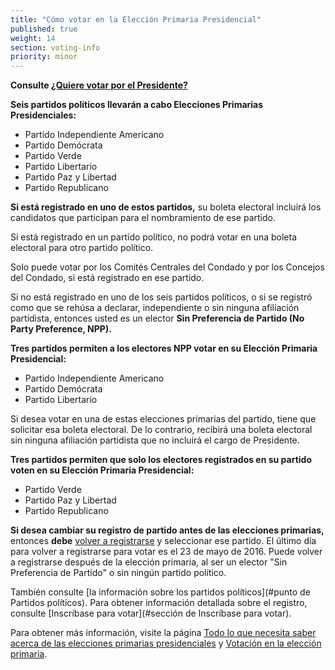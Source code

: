 ```yaml
---
title: "Cómo votar en la Elección Primaria Presidencial"
published: true
weight: 14
section: voting-info
priority: minor
---
```


**Consulte [¿Quiere votar por el Presidente?](https://drive.google.com/file/d/0B0h2E_kd8S-LemNBUGhaWTZXamRqQnRXb1pNMXFjeVZ4eWJz/view?usp=sharing)**  

**Seis partidos políticos llevarán a cabo Elecciones Primarias Presidenciales:**  
- Partido Independiente Americano  
- Partido Demócrata  
- Partido Verde  
- Partido Libertario  
- Partido Paz y Libertad  
- Partido Republicano  

**Si está registrado en uno de estos partidos,** su boleta electoral incluirá los candidatos que participan para el nombramiento de ese partido.  

Si está registrado en un partido político, no podrá votar en una boleta electoral para otro partido político.  

Solo puede votar por los Comités Centrales del Condado y por los Concejos del Condado, si está registrado en ese partido.  

Si no está registrado en uno de los seis partidos políticos, o si se registró como que se rehúsa a declarar, independiente o sin ninguna afiliación partidista, entonces usted es un elector **Sin Preferencia de Partido (No Party Preference, NPP).**  

**Tres partidos permiten a los electores NPP votar en su Elección Primaria Presidencial:**  
- Partido Independiente Americano  
- Partido Demócrata  
- Partido Libertario  

Si desea votar en una de estas elecciones primarias del partido, tiene que solicitar esa boleta electoral.  De lo contrario, recibirá una boleta electoral sin ninguna afiliación partidista que no incluirá el cargo de Presidente.  

**Tres partidos permiten que solo los electores registrados en su partido voten en su Elección Primaria Presidencial:**  
- Partido Verde  
- Partido Paz y Libertad  
- Partido Republicano  

**Si desea cambiar su registro de partido antes de las elecciones primarias,** entonces **debe** [volver a registrarse](http://registertovote.ca.gov/) y seleccionar ese partido. El último día para volver a registrarse para votar es el 23 de mayo de 2016. Puede volver a registrarse después de la elección primaria, al ser un elector "Sin Preferencia de Partido" o sin ningún partido político.  

También consulte [la información sobre los partidos políticos](#punto de Partidos políticos). Para obtener información detallada sobre el registro, consulte [Inscríbase para votar](#sección de Inscríbase para votar).  

Para obtener más información, visite la página [Todo lo que necesita saber acerca de las elecciones primarias presidenciales](http://lwv.org/blog/everything-you-need-know-about-presidential-primaries) y [Votación en la elección primaria](https://cavotes.org/vote/primary).  
